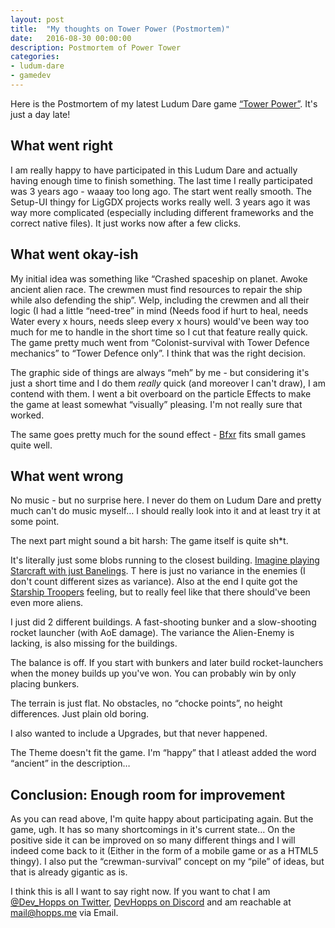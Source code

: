 ```yaml
---
layout: post
title:  "My thoughts on Tower Power (Postmortem)"
date:   2016-08-30 00:00:00
description: Postmortem of Power Tower
categories:
- ludum-dare
- gamedev
---
```


Here is the Postmortem of my latest Ludum Dare game [“Tower Power”][towerpower]. It's just a day late!

## What went right

I am really happy to have participated in this Ludum Dare and actually having enough time to finish something. 
The last time I really participated was 3 years ago - waaay too long ago. 
The start went really smooth. The Setup-UI thingy for LigGDX projects works really well. 
3 years ago it was way more complicated (especially including different frameworks and the correct native files). 
It just works now after a few clicks.

## What went okay-ish

My initial idea was something like “Crashed spaceship on planet. Awoke ancient alien race. 
The crewmen must find resources to repair the ship while also defending the ship”. 
Welp, including the crewmen and all their logic (I had a little “need-tree” in mind 
(Needs food if hurt to heal, needs Water every x hours, needs sleep every x hours) 
would've been way too much for me to handle in the short time so I cut that feature really quick. 
The game pretty much went from “Colonist-survival with Tower Defence mechanics” to “Tower Defence only”. 
I think that was the right decision.

The graphic side of things are always “meh” by me - but considering it's just a short time 
and I do them *really* quick (and moreover I can't draw), I am contend with them. 
I went a bit overboard on the particle Effects to make the game at least somewhat “visually” pleasing. 
I'm not really sure that worked.

The same goes pretty much for the sound effect - [Bfxr][bfxr] fits small games quite well.

## What went wrong

No music - but no surprise here. I never do them on Ludum Dare and pretty much can't do music myself… 
I should really look into it and at least try it at some point.

The next part might sound a bit harsh: The game itself is quite sh*t.

It's literally just some blobs running to the closest building. 
[Imagine playing Starcraft with just Banelings][banelinks]. T
here is just no variance in the enemies (I don't count different sizes as variance). 
Also at the end I quite got the [Starship Troopers][starshiptroopers] feeling, 
but to really feel like that there should've been even more aliens.

I just did 2 different buildings. A fast-shooting bunker and a slow-shooting rocket launcher (with AoE damage). 
The variance the Alien-Enemy is lacking, is also missing for the buildings.

The balance is off. If you start with bunkers and later build rocket-launchers when the money builds up you've won. 
You can probably win by only placing bunkers.

The terrain is just flat. No obstacles, no “chocke points”, no height differences. Just plain old boring.

I also wanted to include a Upgrades, but that never happened.

The Theme doesn't fit the game. I'm “happy” that I atleast added the word “ancient” in the description…

## Conclusion: Enough room for improvement

As you can read above, I'm quite happy about participating again. But the game, ugh. 
It has so many shortcomings in it's current state… 
On the positive side it can be improved on so many different things and I will indeed come back to it 
(Either in the form of a mobile game or as a HTML5 thingy). 
I also put the “crewman-survival” concept on my “pile” of ideas, but that is already gigantic as is.

I think this is all I want to say right now. If you want to chat I am [@Dev_Hopps on Twitter][twitter], 
[DevHopps on Discord][discord] and am reachable at mail@hopps.me via Email.

[towerpower]: http://ludumdare.com/compo/ludum-dare-36/?action=preview&uid=7316
[bfxr]: http://www.bfxr.net/
[banelinks]: https://youtu.be/FpS6nbjpfiQ?t=14s
[starshiptroopers]: https://www.google.de/search?tbm=isch&q=starship+troopers&tbs=imgo:1&gws_rd=cr&ei=aMDFV_qNB8HSU4Gxh9gM
[twitter]: https://twitter.com/Dev_Hopps
[discord]: https://discordapp.com/

